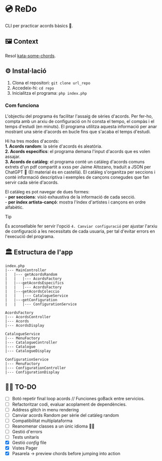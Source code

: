 # 💿 ReDo   
CLI per practicar acords bàsics 🎸.  

## 🖼️ Context
Resol [kata-some-chords](https://github.com/CloudSalander/kata-some-chords). 

## ⚙️ Instal·lació
1. Clona el repositori: `git clone url_repo`
2. Accedeix-hi: `cd repo`
3. Inicialitza el programa: `php index.php`

### Com funciona
L'objectiu del programa és facilitar l'assaig de sèries d'acords. Per fer-ho, compta amb un arxiu de configuració on hi consta el tempo, el compàs i el temps d'estudi (en minuts). El programa utilitza aquesta informació per anar mostrant una sèrie d'acords en bucle fins que s'acaba el temps d'estudi. 

Hi ha tres modes d'acords:  
**1. Acords random**: la sèrie d'acords és aleatòria.  
**2. Acords específics**: el programa demana l'input d'acords que es volen assajar.  
**3. Acords de catàleg**: el programa conté un catàleg d'acords comuns extrets d'un pdf compartit a xxss per Jaime Altozano, traduït a JSON per ChatGPT 🤖 (El material és en castellà). El catàleg s'organitza per seccions i conté informació descriptiva i exemples de cançons conegudes que fan servir cada sèrie d'acords.  

El catàleg es pot navegar de dues formes:  
    - **per seccions**: visió exhaustiva de la informació de cada secció.  
    - **per índex artista-cançó**: mostra l'índex d'artistes i cançons en ordre alfabètic.    

>[!TIP]  
>És aconsellable fer servir l'opció `4. Canviar configuració` per ajustar l'arxiu de configuració a les necessitats de cada usuaria, per tal d'evitar errors en l'execució del programa.  

## 🏛️ Estructura de l'app  
````
index.php
|--- MainController
|   |--- getAcordsRandom
|   |   |--- AcordsFactory
|   |---getAcordsEspecifics
|   |   |--- AcordsFactory
|   |---getAcordsColeccio
|   |   |--- CatalogueService
|   |---getConfiguration
|   |   |--- ConfigurationService
````
````
AcordsFactory
|--- AcordsController
|--- Acords
|--- AcordsDisplay
````
````
CatalogueService
|--- MenuFactory
|--- CatalogueController
|--- Catalogue
|--- CatalogueDisplay
````
````
ConfigurationService
|--- MenuFactory
|--- ConfigurationController
|--- ConfigurationDisplay
````

## 👷‍♀️ TO-DO
- [ ] Botó repetir final loop acords // Funciones goBack entre servicios. 
- [ ] Refactoritzar codi, evaluar acoplament de dependències.
- [ ] Address glitch in menu rendering
- [ ] Canviar acords Random per sèrie del catàleg random
- [ ] Compatibilitat multiplataforma
- [ ] Reanomenar classes a un únic idioma 🤦‍♀️
- [ ] Gestió d'errors
- [ ] Tests unitaris
- [x] Gestió _config_ file
- [x] Vistes Pager
- [x] Pasarela -> preview chords before jumping into action